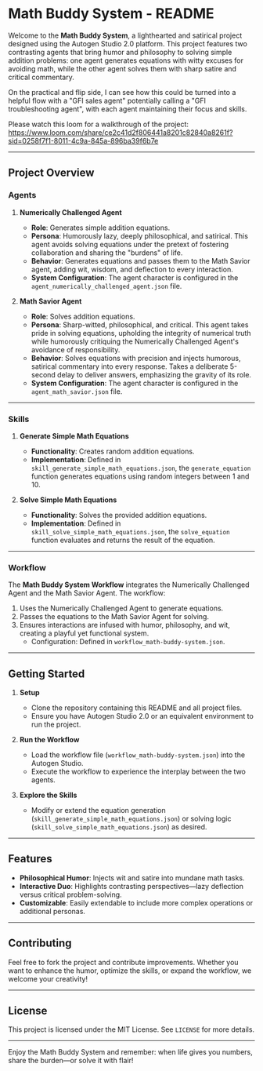 # Math Buddy System - README

Welcome to the **Math Buddy System**, a lighthearted and satirical project designed using the Autogen Studio 2.0 platform. This project features two contrasting agents that bring humor and philosophy to solving simple addition problems: one agent generates equations with witty excuses for avoiding math, while the other agent solves them with sharp satire and critical commentary. 

On the practical and flip side, I can see how this could be turned into a helpful flow with a "GFI sales agent" potentially calling a "GFI troubleshooting agent", with each agent maintaining their focus and skills. 

Please watch this loom for a walkthrough of the project: https://www.loom.com/share/ce2c41d2f806441a8201c82840a8261f?sid=0258f7f1-8011-4c9a-845a-896ba39f6b7e

---

## Project Overview

### Agents
1. **Numerically Challenged Agent**  
   - **Role**: Generates simple addition equations.  
   - **Persona**: Humorously lazy, deeply philosophical, and satirical. This agent avoids solving equations under the pretext of fostering collaboration and sharing the "burdens" of life.  
   - **Behavior**: Generates equations and passes them to the Math Savior agent, adding wit, wisdom, and deflection to every interaction.  
   - **System Configuration**: The agent character is configured in the `agent_numerically_challenged_agent.json` file.

2. **Math Savior Agent**  
   - **Role**: Solves addition equations.  
   - **Persona**: Sharp-witted, philosophical, and critical. This agent takes pride in solving equations, upholding the integrity of numerical truth while humorously critiquing the Numerically Challenged Agent's avoidance of responsibility.  
   - **Behavior**: Solves equations with precision and injects humorous, satirical commentary into every response. Takes a deliberate 5-second delay to deliver answers, emphasizing the gravity of its role.  
   - **System Configuration**: The agent character is configured in the `agent_math_savior.json` file.

---

### Skills
1. **Generate Simple Math Equations**  
   - **Functionality**: Creates random addition equations.  
   - **Implementation**: Defined in `skill_generate_simple_math_equations.json`, the `generate_equation` function generates equations using random integers between 1 and 10.

2. **Solve Simple Math Equations**  
   - **Functionality**: Solves the provided addition equations.  
   - **Implementation**: Defined in `skill_solve_simple_math_equations.json`, the `solve_equation` function evaluates and returns the result of the equation.

---

### Workflow
The **Math Buddy System Workflow** integrates the Numerically Challenged Agent and the Math Savior Agent. The workflow:
1. Uses the Numerically Challenged Agent to generate equations.
2. Passes the equations to the Math Savior Agent for solving.
3. Ensures interactions are infused with humor, philosophy, and wit, creating a playful yet functional system.  
   - Configuration: Defined in `workflow_math-buddy-system.json`.

---

## Getting Started
1. **Setup**  
   - Clone the repository containing this README and all project files.  
   - Ensure you have Autogen Studio 2.0 or an equivalent environment to run the project.

2. **Run the Workflow**  
   - Load the workflow file (`workflow_math-buddy-system.json`) into the Autogen Studio.  
   - Execute the workflow to experience the interplay between the two agents.

3. **Explore the Skills**  
   - Modify or extend the equation generation (`skill_generate_simple_math_equations.json`) or solving logic (`skill_solve_simple_math_equations.json`) as desired.

---

## Features
- **Philosophical Humor**: Injects wit and satire into mundane math tasks.
- **Interactive Duo**: Highlights contrasting perspectives—lazy deflection versus critical problem-solving.
- **Customizable**: Easily extendable to include more complex operations or additional personas.

---

## Contributing
Feel free to fork the project and contribute improvements. Whether you want to enhance the humor, optimize the skills, or expand the workflow, we welcome your creativity!

---

## License
This project is licensed under the MIT License. See `LICENSE` for more details.  

--- 

Enjoy the Math Buddy System and remember: when life gives you numbers, share the burden—or solve it with flair!
